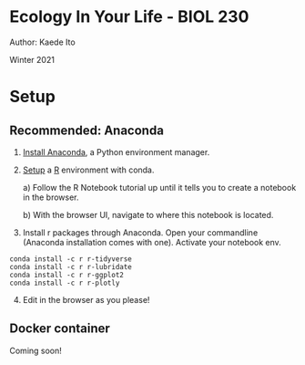 # Ecology In Your Life - BIOL 230
Author: Kaede Ito

Winter 2021

# Setup
## Recommended: Anaconda
1. [Install Anaconda](https://docs.anaconda.com/anaconda/install/index.html), a Python environment manager.
2. [Setup](https://docs.anaconda.com/anaconda/navigator/tutorials/r-lang/) a [R](https://www.r-project.org/) environment with conda.

    a) Follow the R Notebook tutorial up until it tells you to create a notebook in the browser.

    b) With the browser UI, navigate to where this notebook is located.
3. Install r packages through Anaconda. Open your commandline (Anaconda installation comes with one). Activate your notebook env.

```
conda install -c r r-tidyverse
conda install -c r r-lubridate
conda install -c r r-ggplot2
conda install -c r r-plotly
```
4. Edit in the browser as you please!

## Docker container
Coming soon!